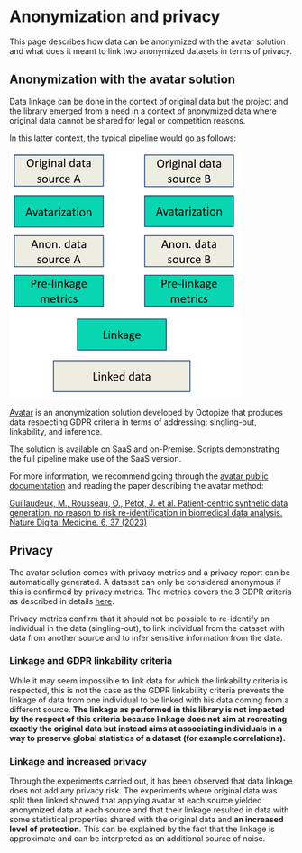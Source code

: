 # Anonymization and privacy

This page describes how data can be anonymized with the avatar solution and what does it meant to link two anonymized datasets in terms of privacy.

## Anonymization with the avatar solution

Data linkage can be done in the context of original data but the project and the library emerged from a need in a context of anonymized data where original data cannot be shared for legal or competition reasons. 

In this latter context, the typical pipeline would go as follows: 

![Base pipeline](../img/base_pipeline.png)

[Avatar](https://docs.octopize.io/) is an anonymization solution developed by Octopize that produces data respecting GDPR criteria in terms of addressing: singling-out, linkability, and inference. 

The solution is available on SaaS and on-Premise. Scripts demonstrating the full pipeline make use of the SaaS version.

For more information, we recommend going through the [avatar public documentation](https://docs.octopize.io/docs/quickstart) and reading the paper describing the avatar method:

[Guillaudeux, M., Rousseau, O., Petot, J. et al. Patient-centric synthetic data generation, no reason to risk re-identification in biomedical data analysis. Nature Digital Medicine. 6, 37 (2023)](https://www.nature.com/articles/s41746-023-00771-5)

## Privacy

The avatar solution comes with privacy metrics and a privacy report can be automatically generated. A dataset can only be considered anonymous if this is confirmed by privacy metrics. The metrics covers the 3 GDPR criteria as described in details [here](https://docs.octopize.io/docs/understanding/Privacy#evaluation-criteria).

Privacy metrics confirm that it should not be possible to re-identify an individual in the data (singling-out), to link individual from the dataset with data from another source and to infer sensitive information from the data.

### Linkage and GDPR linkability criteria 
While it may seem impossible to link data for which the linkability criteria is respected, this is not the case as the GDPR linkability criteria prevents the linkage of data from one individual to be linked with his data coming from a different source. **The linkage as performed in this library is not impacted by the respect of this criteria because linkage does not aim at recreating exactly the original data but instead aims at associating individuals in a way to preserve global statistics of a dataset (for example correlations).**


### Linkage and increased privacy
Through the experiments carried out, it has been observed that data linkage does not add any privacy risk. The experiments where original data was split then linked showed that applying avatar at each source yielded anonymized data at each source and that their linkage resulted in data with some statistical properties shared with the original data and **an increased level of protection**. This can be explained by the fact that the linkage is approximate and can be interpreted as an additional source of noise.



